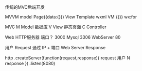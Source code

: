 传统的MVC后端开发

MVVM 
model Page({data:{}})
View Template wxml
VM {{}} wx:for 

MVC
M Model 数据库 
V View 静态页面
C Controller

Web HTTP服务器
端口？ 3000
Mysql 3306
WebServer 80 

用户 Request 通过 IP + 端口 
Web Server Response

http
  .createServer(function(request,response){
    request 用户 N  
    response 
  }) 
  .listen(8080)